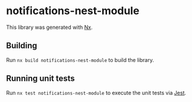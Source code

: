 # notifications-nest-module

This library was generated with [Nx](https://nx.dev).

## Building

Run `nx build notifications-nest-module` to build the library.

## Running unit tests

Run `nx test notifications-nest-module` to execute the unit tests via [Jest](https://jestjs.io).
